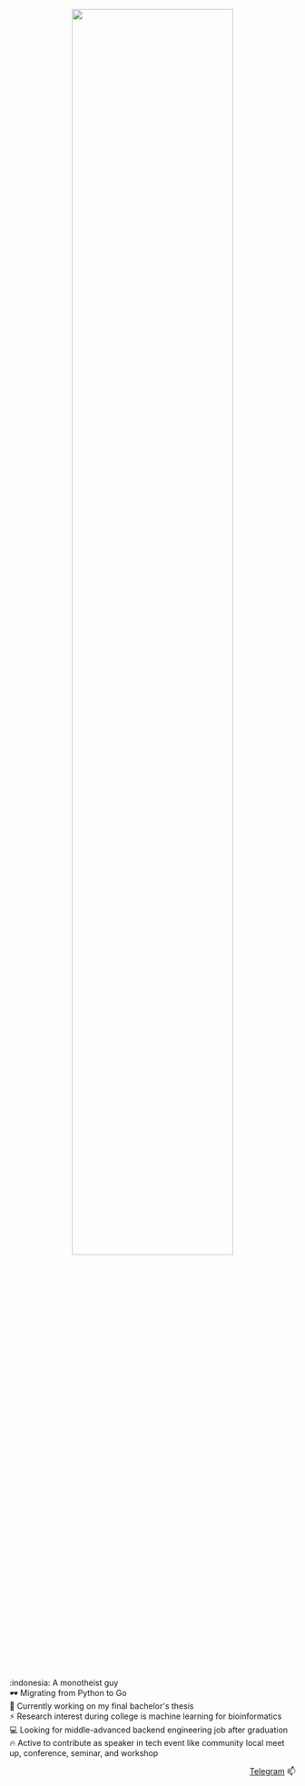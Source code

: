 <p align=center>
<img src="https://www.gstatic.com/mobilesdk/200303_mobilesdk/ML_fore@2x.png" height=75% width=75%>
</p>
:indonesia: A monotheist guy<br>
🕶️ Migrating from Python to Go<br>
🔭 Currently working on my final bachelor's thesis<br>
⚡ Research interest during college is machine learning for bioinformatics<br>
💻 Looking for middle-advanced backend engineering job after graduation<br>
🔥 Active to contribute as speaker in tech event like community local meet up, conference, seminar, and workshop<br>

<p align=right>
<a href="https://t.me/rakhmanWahid">Telegram</a> 📫
</p>
